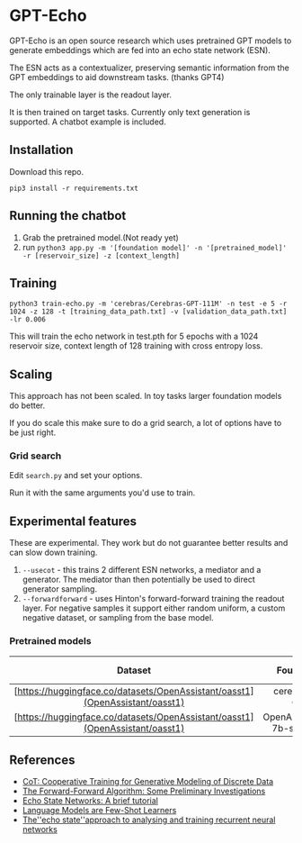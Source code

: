# GPT-Echo

GPT-Echo is an open source research which uses pretrained GPT models to generate embeddings which are fed into an echo state network (ESN).

The ESN acts as a contextualizer, preserving semantic information from the GPT embeddings to aid downstream tasks. (thanks GPT4)

The only trainable layer is the readout layer.

It is then trained on target tasks. Currently only text generation is supported. A chatbot example is included.

## Installation

Download this repo.

`pip3 install -r requirements.txt`


## Running the chatbot

1. Grab the pretrained model.(Not ready yet)
2. run `python3 app.py -m '[foundation model]' -n '[pretrained_model]' -r [reservoir_size] -z [context_length]`

## Training

```
python3 train-echo.py -m 'cerebras/Cerebras-GPT-111M' -n test -e 5 -r 1024 -z 128 -t [training_data_path.txt] -v [validation_data_path.txt] -lr 0.006
```

This will train the echo network in test.pth for 5 epochs with a 1024 reservoir size, context length of 128 training with cross entropy loss.

## Scaling

This approach has not been scaled. In toy tasks larger foundation models do better.

If you do scale this make sure to do a grid search, a lot of options have to be just right.

### Grid search

Edit `search.py` and set your options.

Run it with the same arguments you'd use to train.

## Experimental features

These are experimental. They work but do not guarantee better results and can slow down training.

1. `--usecot` - this trains 2 different ESN networks, a mediator and a generator. The mediator than then potentially be used to direct generator sampling.
2. `--forwardforward` - uses Hinton's forward-forward training the readout layer. For negative samples it support either random uniform, a custom negative dataset, or sampling from the base model.


### Pretrained models

| Dataset | Foundation Model | Download  | Reservoir size | Context Length | Epochs | Accuracy
|:-:|:-:|:-:|:-:|:-:|:-:|:-:|
| [https://huggingface.co/datasets/OpenAssistant/oasst1](OpenAssistant/oasst1) | cerebras/Cerebras-GPT-111M | ... | 512 |  128 | 5 |  ?
| [https://huggingface.co/datasets/OpenAssistant/oasst1](OpenAssistant/oasst1) | OpenAssistant/stablelm-7b-sft-v7-epoch-3 | ... | 128 |  1024 |  0.1 |  ?

## References

- [CoT: Cooperative Training for Generative Modeling of Discrete Data](https://proceedings.mlr.press/v97/lu19d.html)
- [The Forward-Forward Algorithm: Some Preliminary Investigations](https://arxiv.org/abs/2212.13345)  
- [Echo State Networks: A brief tutorial](https://haraldschilly.github.io/blog/ESNTutorial.html)
- [Language Models are Few-Shot Learners](https://arxiv.org/abs/2005.14165)  
- [The''echo state''approach to analysing and training recurrent neural networks](https://www.semanticscholar.org/paper/The''echo-state''approach-to-analysing-and-training-Jaeger/8430c0b9afa478ae660398704b11dca1221ccf22)
